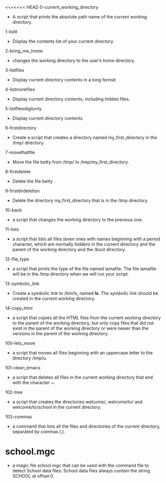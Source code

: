 <<<<<<< HEAD
0-current_working_directory
* A script that prints the absolute path name of the current working directory.

1-listit
* Display the contents list of your current directory.

2-bring_me_home
* changes the working directory to the user’s home directory.

3-listfiles
* Display current directory contents in a long format

4-listmorefiles
* Display current directory contents, including hidden files.

5-listfilesdigitonly
* Display current directory contents.

6-firstdirectory
* Create a script that creates a directory named my_first_directory in the /tmp/ directory.

7-movethatfile
* Move the file betty from /tmp/ to /tmp/my_first_directory.

8-firstdelete
* Delete the file betty .

9-firstdirdeletion
* Delete the directory my_first_directory that is in the /tmp directory.

10-back
* a script that changes the working directory to the previous one.

11-lists
* a script that lists all files (even ones with names beginning with a period character, which are normally hidden) in the current directory and the parent of the working directory and the /boot directory.

12-file_type
* a script that prints the type of the file named iamafile. The file iamafile will be in the /tmp directory when we will run your script.

13-symbolic_link
* Create a symbolic link to /bin/ls, named __ls__. The symbolic link should be created in the current working directory.

14-copy_html
* a script that copies all the HTML files from the current working directory to the parent of the working directory, but only copy files that did not exist in the parent of the working directory or were newer than the versions in the parent of the working directory.

100-lets_move
* a script that moves all files beginning with an uppercase letter to the directory /tmp/u.

101-clean_emacs
* a script that deletes all files in the current working directory that end with the character ~.

102-tree
* a script that creates the directories welcome/, welcome/to/ and welcome/to/school in the current directory.

103-commas
* a command that lists all the files and directories of the current directory, separated by commas (,).

# school.mgc
* a magic file school.mgc that can be used with the command file to detect School data files. School data files always contain the string SCHOOL at offset 0.
